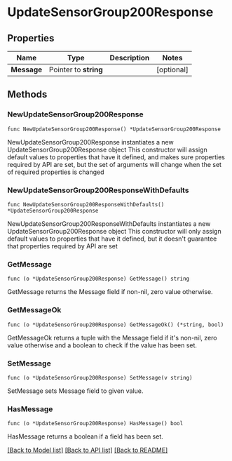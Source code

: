 # UpdateSensorGroup200Response

## Properties

Name | Type | Description | Notes
------------ | ------------- | ------------- | -------------
**Message** | Pointer to **string** |  | [optional] 

## Methods

### NewUpdateSensorGroup200Response

`func NewUpdateSensorGroup200Response() *UpdateSensorGroup200Response`

NewUpdateSensorGroup200Response instantiates a new UpdateSensorGroup200Response object
This constructor will assign default values to properties that have it defined,
and makes sure properties required by API are set, but the set of arguments
will change when the set of required properties is changed

### NewUpdateSensorGroup200ResponseWithDefaults

`func NewUpdateSensorGroup200ResponseWithDefaults() *UpdateSensorGroup200Response`

NewUpdateSensorGroup200ResponseWithDefaults instantiates a new UpdateSensorGroup200Response object
This constructor will only assign default values to properties that have it defined,
but it doesn't guarantee that properties required by API are set

### GetMessage

`func (o *UpdateSensorGroup200Response) GetMessage() string`

GetMessage returns the Message field if non-nil, zero value otherwise.

### GetMessageOk

`func (o *UpdateSensorGroup200Response) GetMessageOk() (*string, bool)`

GetMessageOk returns a tuple with the Message field if it's non-nil, zero value otherwise
and a boolean to check if the value has been set.

### SetMessage

`func (o *UpdateSensorGroup200Response) SetMessage(v string)`

SetMessage sets Message field to given value.

### HasMessage

`func (o *UpdateSensorGroup200Response) HasMessage() bool`

HasMessage returns a boolean if a field has been set.


[[Back to Model list]](../README.md#documentation-for-models) [[Back to API list]](../README.md#documentation-for-api-endpoints) [[Back to README]](../README.md)


